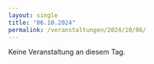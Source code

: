 ```yaml
---
layout: single
title: "06.10.2024"
permalink: /veranstaltungen/2024/10/06/
---
```


Keine Veranstaltung an diesem Tag.
